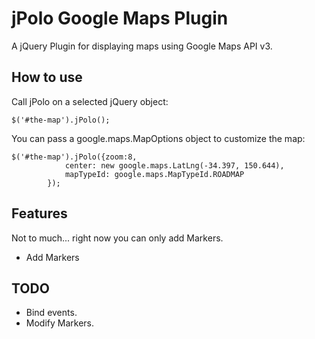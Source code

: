 jPolo Google Maps Plugin
========================
A jQuery Plugin for displaying maps using Google Maps API v3.


How to use
----------

Call jPolo on a selected jQuery object:

	$('#the-map').jPolo();

You can pass a google.maps.MapOptions object to customize the map:

	$('#the-map').jPolo({zoom:8,
				center: new google.maps.LatLng(-34.397, 150.644),
				mapTypeId: google.maps.MapTypeId.ROADMAP
			});


Features
--------
Not to much... right now you can only add Markers.
* Add Markers



TODO
----
* Bind events.
* Modify Markers.